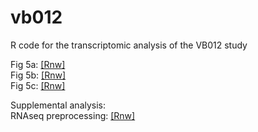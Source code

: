 # vb012
R code for the transcriptomic analysis of the VB012 study

Fig 5a: [[Rnw]](code/20180912_Guroff.ShalovaIN_2015_Immunity.Rnw)  
Fig 5b: [[Rnw]](code/20190524_Guroff.train_ifn.Rnw)  
Fig 5c: [[Rnw]](cpde/20190620_Guroff.ShalovaIN_fcm.Rnw)  
  
Supplemental analysis:  
RNAseq preprocessing: [[Rnw]](code/20171218_Guroff.preproc.Rnw)  
